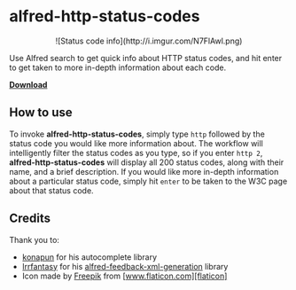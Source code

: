 # alfred-http-status-codes

<div style="text-align:center" markdown="1">
  ![Status code info](http://i.imgur.com/N7FlAwl.png)
</div>

Use Alfred search to get quick info about HTTP status codes, and hit enter to get taken to more in-depth information about each code.

**[Download][releases]**

## How to use

To invoke **alfred-http-status-codes**, simply type `http` followed by the status code you would like more information about. The workflow will intelligently filter the status codes as you type, so if you enter `http 2`, **alfred-http-status-codes** will display all 200 status codes, along with their name, and a brief description. If you would like more in-depth information about a particular status code, simply hit `enter` to be taken to the W3C page about that status code.

## Credits

Thank you to:
* [konapun] for his autocomplete library
* [lrrfantasy] for his [alfred-feedback-xml-generation][xml] library
* Icon made by [Freepik] from [www.flaticon.com][flaticon]

[releases]: https://github.com/goronfreeman/alfred-http-status-codes/releases

[lrrfantasy]: https://github.com/lrrfantasy

[xml]: https://github.com/lrrfantasy/alfred-feedback-xml-generation

[konapun]: https://github.com/konapun

[freepik]: http://www.freepik.com

[flaticon]: http://www.flaticon.com
